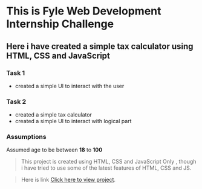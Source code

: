 # This is Fyle Web Development Internship Challenge

## Here i have created a simple tax calculator using HTML, CSS and JavaScript

### Task 1
* created a simple UI to interact with the user

### Task 2
* created a simple tax calculator
* created a simple UI to interact with logical part 
### Assumptions 
Assumed age to be between **18** to **100**



>This project is created using HTML, CSS and JavaScript Only , though i have tried to use some of the latest features of HTML, CSS and JS. 


>
>

>Here is link [Click here to view project](https://fyle-tax-calculator-harshit.netlify.app/).
